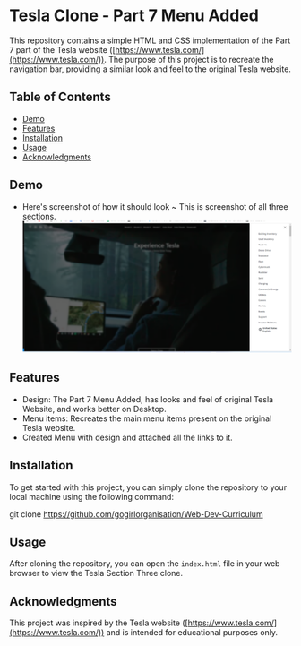 # Tesla Clone - Part 7 Menu Added

This repository contains a simple HTML and CSS implementation of the Part 7 part of the Tesla website ([https://www.tesla.com/](https://www.tesla.com/)). The purpose of this project is to recreate the navigation bar, providing a similar look and feel to the original Tesla website.

## Table of Contents

- [Demo](#demo)
- [Features](#features)
- [Installation](#installation)
- [Usage](#usage)
- [Acknowledgments](#acknowledgments)

## Demo

* Here's screenshot of how it should look ~ This is screenshot of all three sections.
![DEMO](DEMOO.png)

## Features

- Design: The Part 7 Menu Added, has looks and feel of original Tesla Website, and works better on Desktop.
- Menu items: Recreates the main menu items present on the original Tesla website.
- Created Menu with design and attached all the links to it. 

## Installation

To get started with this project, you can simply clone the repository to your local machine using the following command:

git clone https://github.com/gogirlorganisation/Web-Dev-Curriculum


## Usage

After cloning the repository, you can open the `index.html` file in your web browser to view the Tesla Section Three clone.

## Acknowledgments

This project was inspired by the Tesla website ([https://www.tesla.com/](https://www.tesla.com/)) and is intended for educational purposes only.
